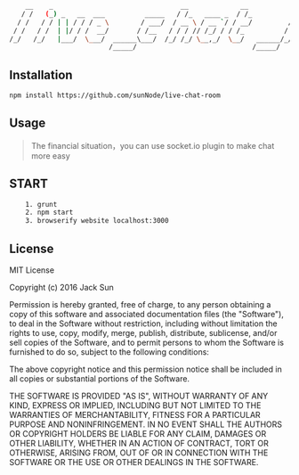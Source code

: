 ```bash
    __    _                                __             __                                          
   / /   (_) _   __  ___          _____   / /_   ____ _  / /_          _____  ____   ____    ____ ___ 
  / /   / / | | / / / _ \        / ___/  / __ \ / __ `/ / __/         / ___/ / __ \ / __ \  / __ `__ \
 / /   / /  | |/ / /  __/       / /__   / / / // /_/ / / /_          / /    / /_/ // /_/ / / / / / / /
/_/   /_/   |___/  \___/  ______\___/  /_/ /_/ \__,_/  \__/   ______/_/     \____/ \____/ /_/ /_/ /_/ 
                         /_____/                             /_____/                                  
```

## Installation
```bash
npm install https://github.com/sunNode/live-chat-room
```


## Usage
> The financial situation，you can use socket.io plugin to make chat more easy


## START
```bash
    1. grunt
    2. npm start 
    3. browserify website localhost:3000
```



## License 

MIT License

Copyright (c) 2016 Jack Sun

Permission is hereby granted, free of charge, to any person obtaining a copy
of this software and associated documentation files (the "Software"), to deal
in the Software without restriction, including without limitation the rights
to use, copy, modify, merge, publish, distribute, sublicense, and/or sell
copies of the Software, and to permit persons to whom the Software is
furnished to do so, subject to the following conditions:

The above copyright notice and this permission notice shall be included in all
copies or substantial portions of the Software.

THE SOFTWARE IS PROVIDED "AS IS", WITHOUT WARRANTY OF ANY KIND, EXPRESS OR
IMPLIED, INCLUDING BUT NOT LIMITED TO THE WARRANTIES OF MERCHANTABILITY,
FITNESS FOR A PARTICULAR PURPOSE AND NONINFRINGEMENT. IN NO EVENT SHALL THE
AUTHORS OR COPYRIGHT HOLDERS BE LIABLE FOR ANY CLAIM, DAMAGES OR OTHER
LIABILITY, WHETHER IN AN ACTION OF CONTRACT, TORT OR OTHERWISE, ARISING FROM,
OUT OF OR IN CONNECTION WITH THE SOFTWARE OR THE USE OR OTHER DEALINGS IN THE
SOFTWARE.


